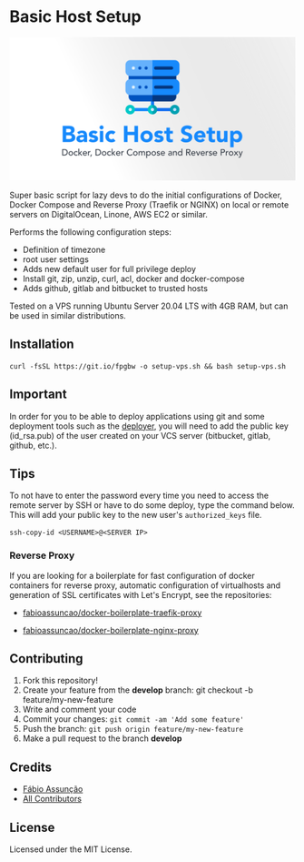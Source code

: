 # Basic Host Setup

<div align="center">
  <img src="assets/cover.svg" loading="lazy" />
</div>

Super basic script for lazy devs to do the initial configurations of Docker, Docker Compose and Reverse Proxy (Traefik or NGINX) on local or remote servers on DigitalOcean, Linone, AWS EC2 or similar.

Performs the following configuration steps:

* Definition of timezone
* root user settings
* Adds new default user for full privilege deploy
* Install git, zip, unzip, curl, acl, docker and docker-compose
* Adds github, gitlab and bitbucket to trusted hosts

Tested on a VPS running Ubuntu Server 20.04 LTS with 4GB RAM, but can be used in similar distributions.

## Installation

```
curl -fsSL https://git.io/fpgbw -o setup-vps.sh && bash setup-vps.sh
```

## Important
In order for you to be able to deploy applications using git and some deployment tools such as the [deployer](https://deployer.org/), you will need to add the public key (id_rsa.pub) of the user created on your VCS server (bitbucket, gitlab, github, etc.).

## Tips

To not have to enter the password every time you need to access the remote server by SSH or have to do some deploy, type the command below. This will add your public key to the new user's ```authorized_keys``` file.

```
ssh-copy-id <USERNAME>@<SERVER IP>
```

### Reverse Proxy

If you are looking for a boilerplate for fast configuration of docker containers for reverse proxy, automatic configuration of virtualhosts and generation of SSL certificates with Let's Encrypt, see the repositories:

 * [fabioassuncao/docker-boilerplate-traefik-proxy](https://github.com/fabioassuncao/docker-boilerplate-traefik-proxy)

 * [fabioassuncao/docker-boilerplate-nginx-proxy](https://github.com/fabioassuncao/docker-boilerplate-nginx-proxy)

## Contributing

1. Fork this repository!
2. Create your feature from the **develop** branch: git checkout -b feature/my-new-feature
3. Write and comment your code
4. Commit your changes: `git commit -am 'Add some feature'`
5. Push the branch: `git push origin feature/my-new-feature`
6. Make a pull request to the branch **develop**

## Credits

* [Fábio Assunção](https://github.com/fabioassuncao)
* [All Contributors](../../contributors)


## License

Licensed under the MIT License.